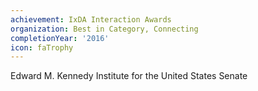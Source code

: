 ```yaml
---
achievement: IxDA Interaction Awards
organization: Best in Category, Connecting
completionYear: '2016'
icon: faTrophy
---
```


Edward M. Kennedy Institute for the United States Senate

